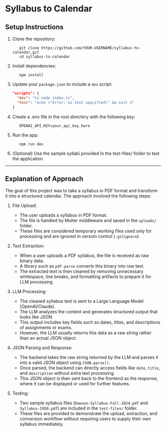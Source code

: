 # Syllabus to Calendar

## Setup Instructions

1) Clone the repository:
   ```
      git clone https://github.com/YOUR-USERNAME/syllabus-to-calendar.git
      cd syllabus-to-calendar
   ```

2) Install dependencies:
   ```
      npm install
   ```

3) Update your `package.json` to include a `dev` script:

     ```json
     "scripts": {
       "dev": "ts-node index.ts",
       "test": "echo \"Error: no test specified\" && exit 1"
     }
     ```
4) Create a .env file in the root directory with the following key:
   ```
      OPENAI_API_KEY=your_api_key_here
   ```

5) Run the app:
   ```
      npm run dev
   ```

6) (Optional) Use the sample syllabi provided in the test-files/ folder to test the application.

---

## Explanation of Approach
The goal of this project was to take a syllabus in PDF format and transform it into a structured calendar. The approach involved the following steps:
1) File Upload:
   - The user uploads a syllabus in PDF format.  
   - The file is handled by Multer middleware and saved in the `uploads/` folder.  
   - These files are considered temporary working files used only for processing and are ignored in version control (`.gitignore`).
   
2) Text Extraction:  
   - When a user uploads a PDF syllabus, the file is received as raw binary data.  
   - A library such as `pdf-parse` converts this binary into raw text.  
   - The extracted text is then cleaned by removing unnecessary whitespace, line breaks, and formatting artifacts to prepare it for LLM processing.

3) LLM Processing:
   - The cleaned syllabus text is sent to a Large Language Model (OpenAI/Claude).  
   - The LLM analyzes the content and generates structured output that looks like JSON.  
   - This output includes key fields such as dates, titles, and descriptions of assignments or exams.  
   - However, the LLM usually returns this data as a raw string rather than an actual JSON object.

4) JSON Parsing and Response:
   - The backend takes the raw string returned by the LLM and parses it into a valid JSON object using `JSON.parse()`.  
   - Once parsed, the backend can directly access fields like `date`, `title`, and `description` without extra text processing.  
   - This JSON object is then sent back to the frontend as the response, where it can be displayed or used for further features.

5) Testing:
   - Two sample syllabus files (`Dawson-Syllabus-Fall-2024.pdf` and `Syllabus-1950.pdf`) are included in the `test-files/` folder.  
   - These files are provided to demonstrate the upload, extraction, and conversion workflow without requiring users to supply their own syllabus immediately.
